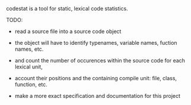 codestat is a tool for static, lexical code statistics.

TODO:
  - read a source file into a source code object
  - the object will have to identify typenames, variable names, fuction names, etc.
  - and count the number of occurences within the source code for each lexical unit,
  - account their positions and the containing compile unit: file, class, function, etc.

  - make a more exact specification and documentation for this project
